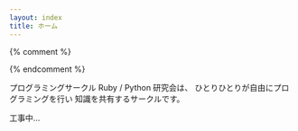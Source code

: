 ```yaml
---
layout: index
title: ホーム
---
```


{% comment %}
<!-- <link rel="stylesheet" href="assets/css/header_anime.css">
<script src="assets/js/header_anime.js"></script> -->
{% endcomment %}

<div id="index-main-contents">

</div>

<style>
body header nav ul li:nth-child(1) a{
    border-bottom: 2px solid #2196F3;
}
</style>

<div class="index-description">
    <p>
    プログラミングサークル Ruby / Python 研究会は、
    ひとりひとりが自由にプログラミングを行い
    知識を共有するサークルです。
    </p>
    <p>
        工事中…
    </p>
</div>

 <link href="https://fonts.googleapis.com/css2?family=Noto+Sans+JP:wght@300&family=Ubuntu:wght@300&display=swap" rel="stylesheet"> 